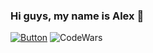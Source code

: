 ### Hi guys, my name is Alex 👋

<!--
**martynov-alex/martynov-alex** is a ✨ _special_ ✨ repository because its `README.md` (this file) appears on your GitHub profile.

Here are some ideas to get you started:

- 🔭 I’m currently working on ...
- 🌱 I’m currently learning ...
- 👯 I’m looking to collaborate on ...
- 🤔 I’m looking for help with ...
- 💬 Ask me about ...
- 📫 How to reach me: ...
- 😄 Pronouns: ...
- ⚡ Fun fact: ...
-->

[![Button](https://plugins.jetbrains.com/embeddable/install/17848)](https://plugins.jetbrains.com/embeddable/install/17848)
![CodeWars](https://www.codewars.com/users/martynovalex/badges/small)
